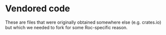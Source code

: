# Vendored code

These are files that were originally obtained somewhere else (e.g. crates.io)
but which we needed to fork for some Roc-specific reason.
